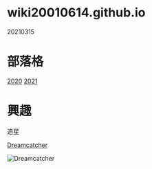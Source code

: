 # wiki20010614.github.io
20210315

部落格
======
[2020](https://2020cceb.blogspot.com/search/label/08161080_%E8%A8%B1%E5%AA%81%E6%B7%87)
[2021](https://2021graphics.blogspot.com/search/label/08161080_%E8%A8%B1%E5%AA%81%E6%B7%87)

興趣
======
追星

[Dreamcatcher](https://twitter.com/hf_dreamcatcher)

![Dreamcatcher](https://pbs.twimg.com/media/ErwsMdOUwAEF4F5?format=jpg&name=large)
